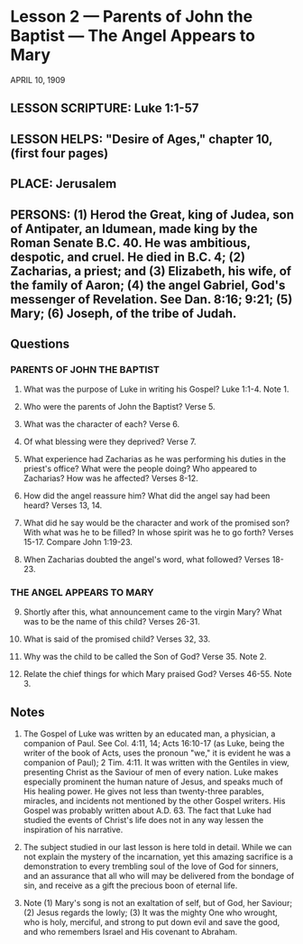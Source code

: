 # Lesson 2 — Parents of John the Baptist — The Angel Appears to Mary

APRIL 10, 1909

## LESSON SCRIPTURE: Luke 1:1-57

## LESSON HELPS: "Desire of Ages," chapter 10, (first four pages)

## PLACE: Jerusalem

## PERSONS: (1) Herod the Great, king of Judea, son of Antipater, an Idumean, made king by the Roman Senate B.C. 40. He was ambitious, despotic, and cruel. He died in B.C. 4; (2) Zacharias, a priest; and (3) Elizabeth, his wife, of the family of Aaron; (4) the angel Gabriel, God's messenger of Revelation. See Dan. 8:16; 9:21; (5) Mary; (6) Joseph, of the tribe of Judah.

## Questions

### PARENTS OF JOHN THE BAPTIST

1. What was the purpose of Luke in writing his Gospel? Luke 1:1-4. Note 1.

2. Who were the parents of John the Baptist? Verse 5.

3. What was the character of each? Verse 6.

4. Of what blessing were they deprived? Verse 7.

5. What experience had Zacharias as he was performing his duties in the priest's office? What were the people doing? Who appeared to Zacharias? How was he affected? Verses 8-12.

6. How did the angel reassure him? What did the angel say had been heard? Verses 13, 14.

7. What did he say would be the character and work of the promised son? With what was he to be filled? In whose spirit was he to go forth? Verses 15-17. Compare John 1:19-23.

8. When Zacharias doubted the angel's word, what followed? Verses 18-23.

### THE ANGEL APPEARS TO MARY

9. Shortly after this, what announcement came to the virgin Mary? What was to be the name of this child? Verses 26-31.

10. What is said of the promised child? Verses 32, 33.

11. Why was the child to be called the Son of God? Verse 35. Note 2.

12. Relate the chief things for which Mary praised God? Verses 46-55. Note 3.

## Notes

1. The Gospel of Luke was written by an educated man, a physician, a companion of Paul. See Col. 4:11, 14; Acts 16:10-17 (as Luke, being the writer of the book of Acts, uses the pronoun "we," it is evident he was a companion of Paul); 2 Tim. 4:11. It was written with the Gentiles in view, presenting Christ as the Saviour of men of every nation. Luke makes especially prominent the human nature of Jesus, and speaks much of His healing power. He gives not less than twenty-three parables, miracles, and incidents not mentioned by the other Gospel writers. His Gospel was probably written about A.D. 63. The fact that Luke had studied the events of Christ's life does not in any way lessen the inspiration of his narrative.

2. The subject studied in our last lesson is here told in detail. While we can not explain the mystery of the incarnation, yet this amazing sacrifice is a demonstration to every trembling soul of the love of God for sinners, and an assurance that all who will may be delivered from the bondage of sin, and receive as a gift the precious boon of eternal life.

3. Note (1) Mary's song is not an exaltation of self, but of God, her Saviour; (2) Jesus regards the lowly; (3) It was the mighty One who wrought, who is holy, merciful, and strong to put down evil and save the good, and who remembers Israel and His covenant to Abraham.